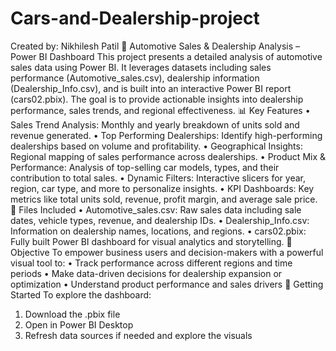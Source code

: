 # Cars-and-Dealership-project
Created by: Nikhilesh Patil
🚗 Automotive Sales & Dealership Analysis – Power BI Dashboard
This project presents a detailed analysis of automotive sales data using Power BI. It leverages datasets including sales performance (Automotive_sales.csv), dealership information (Dealership_Info.csv), and is built into an interactive Power BI report (cars02.pbix). The goal is to provide actionable insights into dealership performance, sales trends, and regional effectiveness.
📊 Key Features
•	Sales Trend Analysis: Monthly and yearly breakdown of units sold and revenue generated.
•	Top Performing Dealerships: Identify high-performing dealerships based on volume and profitability.
•	Geographical Insights: Regional mapping of sales performance across dealerships.
•	Product Mix & Performance: Analysis of top-selling car models, types, and their contribution to total sales.
•	Dynamic Filters: Interactive slicers for year, region, car type, and more to personalize insights.
•	KPI Dashboards: Key metrics like total units sold, revenue, profit margin, and average sale price.
🧾 Files Included
•	Automotive_sales.csv: Raw sales data including sale dates, vehicle types, revenue, and dealership IDs.
•	Dealership_Info.csv: Information on dealership names, locations, and regions.
•	cars02.pbix: Fully built Power BI dashboard for visual analytics and storytelling.
🎯 Objective
To empower business users and decision-makers with a powerful visual tool to:
•	Track performance across different regions and time periods
•	Make data-driven decisions for dealership expansion or optimization
•	Understand product performance and sales drivers
🚀 Getting Started
To explore the dashboard:
1.	Download the .pbix file
2.	Open in Power BI Desktop
3.	Refresh data sources if needed and explore the visuals
